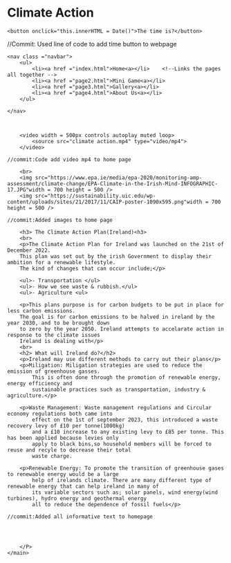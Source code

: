 <!DOCTYPE html>
<html>	
<head>
	<title>Sustainability</title>
	<meta name="viewport" content = "width=device-width, initial-scale=1.0">
	<link rel ="stylesheet" href ="style.css">
	<script type="text/javascript">
	</script>
</head>
<body>
	<h1>Climate Action</h1>
	
	<button onclick="this.innerHTML = Date()">The time is?</button>
 //Commit: Used line of code to add time button to webpage 

	
	
	<nav class ="navbar">
		<ul>
			<li><a href ="index.html">Home<a></li>    <!--Links the pages all together -->
			<li><a href ="page2.html">Mini Game<a></li>
			<li><a href ="page3.html">Gallery<a></li>
			<li><a href ="page4.html">About Us<a></li>
		</ul>
		
	</nav>
		
	
	
		<video width = 500px controls autoplay muted loop>
			<source src="climate action.mp4" type="video/mp4">
		</video>
  
    //commit:Code add video mp4 to home page
    
		<br>
		<img src="https://www.epa.ie/media/epa-2020/monitoring-amp-assessment/climate-change/EPA-Climate-in-the-Irish-Mind-INFOGRAPHIC-17.JPG"width = 700 height = 500 /> 
		<img src="https://sustainability.uic.edu/wp-content/uploads/sites/21/2017/11/CAIP-poster-1090x595.png"width = 700 height = 500 />
  
    //commit:Added images to home page
			
		<h3> The Climate Action Plan(Ireland)<h3>
		<br>
		<p>The Climate Action Plan for Ireland was launched on the 21st of December 2022.
		This plan was set out by the irish Government to display their ambition for a renewable lifestyle.
		The kind of changes that can occur include;</p>
		
		<ul>- Transportation </ul>
		<ul>- How we see waste & rubbish.</ul>
		<ul>- Agriculture <ul>
			
		<p>This plans purpose is for carbon budgets to be put in place for less carbon emissions.
		The goal is for carbon emissions to be halved in ireland by the year 2030, and to be brought down 
		to zero by the year 2050. Ireland attempts to accelarate action in response to the climate issues 
		Ireland is dealing with</p>
		<br>
		<h2> What will Ireland do?</h2>
		<p>Ireland may use different methods to carry out their plans</p>
		<p>Miligation: Miligation strategies are used to reduce the emission of greenhouse gasses.
			This is often done through the promotion of renewable energy, energy efficiency and 
			sustainable practices such as transportation, industry & agriculture.</p>
			
		<p>Waste Management: Waste management regulations and Circular economy regulations both came into
			effect on the 1st of september 2023, this introduced a waste recovery levy of £10 per tonne(1000kg)
			and a £10 increase to any existing levy to £85 per tonne. This has been applied because levies only 
			apply to black bins,so household members will be forced to reuse and recyle to decrease their total
			waste charge.
			
		<p>Renewable Energy: To promote the transition of greenhouse gases to renewable energy would be a large 
			help of irelands climate. There are many different type of renewable energy that can help ireland in many of 
			its variable sectors such as; solar panels, wind energy(wind turbines), hydro energy and geothermal energy 
			all to reduce the dependence of fossil fuels</p>
   
    //commit:Added all informative text to homepage			
		
		


		</P>
	</main>
</body>
</html>


